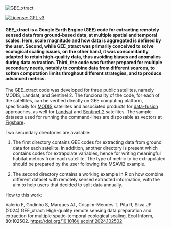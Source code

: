 ![GEE_xtract](https://user-images.githubusercontent.com/24545206/189917216-d955b4c4-160d-4d9d-ad6e-89357ff64f76.png)

[![License: GPL v3](https://img.shields.io/badge/License-GPLv3-blue.svg)](https://www.gnu.org/licenses/gpl-3.0)

#### GEE_xtract is a Google Earth Engine (GEE) code for extracting remotely sensed data from ground-based data, at multiple spatial and temporal scales. Here, scale magnitude and how data is aggregated is defined by the user. Second, while GEE_xtract was primarily conceived to solve ecological scaling issues, on the other hand, it was concomitantly adapted to retain high-quality data, thus avoiding biases and anomalies during data extraction. Third, the code was further prepared for multiple secondary needs, notably to combine data from different sources, to soften computation limits throghout different strategies, and to produce advanced metrics.

The GEE_xtract code was developed for three public satellites, namely MODIS, Landsat, and Sentinel 2.
The funcionality of the code, for each of the satellites, can be verified directly on GEE computing platform, specifically for [MODIS](https://code.earthengine.google.com/?scriptPath=users%2Fvaleriofrank%2FGEE_xtract%3AExtract_Points_MODIS) satellites and associated products for [data-fusion](https://code.earthengine.google.com/?scriptPath=users%2Fvaleriofrank%2FGEE_xtract%3AExtract_Points_MODIS_For_Data_Fusion) approaches, as well for [Landsat](https://code.earthengine.google.com/?scriptPath=users%2Fvaleriofrank%2FGEE_xtract%3AExtract_Points_Landsat) and [Sentinel-2](https://code.earthengine.google.com/?scriptPath=users%2Fvaleriofrank%2FGEE_xtract%3AExtract_Points_Sentinel) satellites. The sample datasets used for running the command-lines are disposable as vectors at [Figshare](https://figshare.com/articles/dataset/Annual_Ground_Observations_and_Study_Area/21641564).

Two secundary directories are available:

1. The first directory contains GEE codes for extracting data from ground data for each satellite. In addition, another directory is present which contains codes for extrapolate variables, hence for writing meaningful habitat metrics from each satellite. The type of metric to be extrapolated should be prepared by the user following the MSAVI2 example.

2. The second directory contains a working example in R on how combine different dataset with remotely sensed extracted information, with the aim to help users that decided to split data annually.


How to this work:

Valerio F, Godinho S, Marques AT, Crispim-Mendes T, Pita R, Silva JP (2024) GEE_xtract: High-quality remote sensing data preparation and extraction for multiple spatio-temporal ecological scaling. Ecol Inform, 80:102502. https://doi.org/10.1016/j.ecoinf.2024.102502

